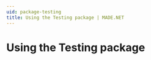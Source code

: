 ```yaml
---
uid: package-testing
title: Using the Testing package | MADE.NET
---
```


# Using the Testing package

